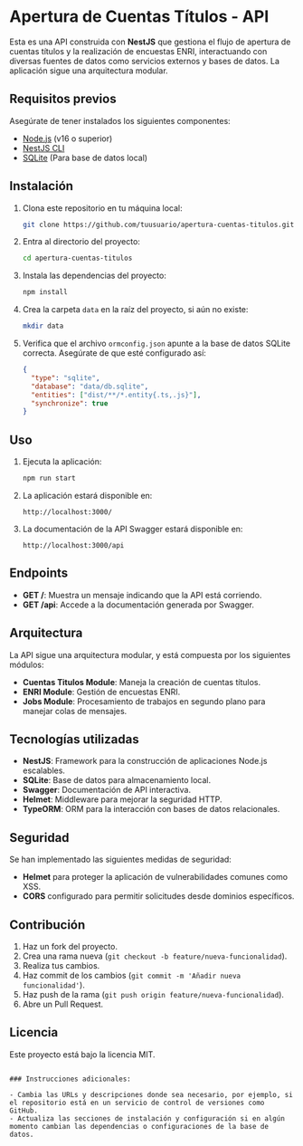 # Apertura de Cuentas Títulos - API

Esta es una API construida con **NestJS** que gestiona el flujo de apertura de cuentas títulos y la realización de encuestas ENRI, interactuando con diversas fuentes de datos como servicios externos y bases de datos. La aplicación sigue una arquitectura modular.

## Requisitos previos

Asegúrate de tener instalados los siguientes componentes:

- [Node.js](https://nodejs.org/) (v16 o superior)
- [NestJS CLI](https://docs.nestjs.com/cli/overview)
- [SQLite](https://www.sqlite.org/index.html) (Para base de datos local)

## Instalación

1. Clona este repositorio en tu máquina local:

   ```bash
   git clone https://github.com/tuusuario/apertura-cuentas-titulos.git
   ```

2. Entra al directorio del proyecto:

   ```bash
   cd apertura-cuentas-titulos
   ```

3. Instala las dependencias del proyecto:

   ```bash
   npm install
   ```

4. Crea la carpeta `data` en la raíz del proyecto, si aún no existe:

   ```bash
   mkdir data
   ```

5. Verifica que el archivo `ormconfig.json` apunte a la base de datos SQLite correcta. Asegúrate de que esté configurado así:

   ```json
   {
     "type": "sqlite",
     "database": "data/db.sqlite",
     "entities": ["dist/**/*.entity{.ts,.js}"],
     "synchronize": true
   }
   ```

## Uso

1. Ejecuta la aplicación:

   ```bash
   npm run start
   ```

2. La aplicación estará disponible en:

   ```
   http://localhost:3000/
   ```

3. La documentación de la API Swagger estará disponible en:

   ```
   http://localhost:3000/api
   ```

## Endpoints

- **GET /**: Muestra un mensaje indicando que la API está corriendo.
- **GET /api**: Accede a la documentación generada por Swagger.

## Arquitectura

La API sigue una arquitectura modular, y está compuesta por los siguientes módulos:

- **Cuentas Titulos Module**: Maneja la creación de cuentas títulos.
- **ENRI Module**: Gestión de encuestas ENRI.
- **Jobs Module**: Procesamiento de trabajos en segundo plano para manejar colas de mensajes.

## Tecnologías utilizadas

- **NestJS**: Framework para la construcción de aplicaciones Node.js escalables.
- **SQLite**: Base de datos para almacenamiento local.
- **Swagger**: Documentación de API interactiva.
- **Helmet**: Middleware para mejorar la seguridad HTTP.
- **TypeORM**: ORM para la interacción con bases de datos relacionales.

## Seguridad

Se han implementado las siguientes medidas de seguridad:

- **Helmet** para proteger la aplicación de vulnerabilidades comunes como XSS.
- **CORS** configurado para permitir solicitudes desde dominios específicos.

## Contribución

1. Haz un fork del proyecto.
2. Crea una rama nueva (`git checkout -b feature/nueva-funcionalidad`).
3. Realiza tus cambios.
4. Haz commit de los cambios (`git commit -m 'Añadir nueva funcionalidad'`).
5. Haz push de la rama (`git push origin feature/nueva-funcionalidad`).
6. Abre un Pull Request.

## Licencia

Este proyecto está bajo la licencia MIT.
```

### Instrucciones adicionales:

- Cambia las URLs y descripciones donde sea necesario, por ejemplo, si el repositorio está en un servicio de control de versiones como GitHub.
- Actualiza las secciones de instalación y configuración si en algún momento cambian las dependencias o configuraciones de la base de datos.